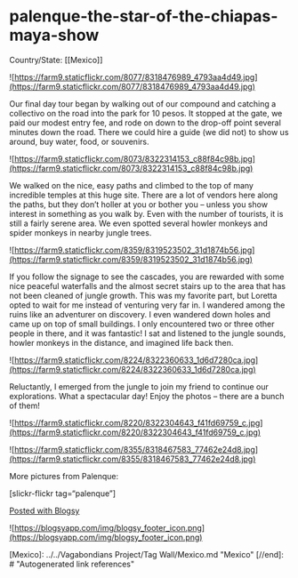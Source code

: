 # palenque-the-star-of-the-chiapas-maya-show

Country/State: [[Mexico]]

![https://farm9.staticflickr.com/8077/8318476989_4793aa4d49.jpg](https://farm9.staticflickr.com/8077/8318476989_4793aa4d49.jpg)

Our final day tour began by walking out of our compound and catching a collectivo on the road into the park for 10 pesos. It stopped at the gate, we paid our modest entry fee, and rode on down to the drop-off point several minutes down the road. There we could hire a guide (we did not) to show us around, buy water, food, or souvenirs.

![https://farm9.staticflickr.com/8073/8322314153_c88f84c98b.jpg](https://farm9.staticflickr.com/8073/8322314153_c88f84c98b.jpg)

We walked on the nice, easy paths and climbed to the top of many incredible temples at this huge site. There are a lot of vendors here along the paths, but they don’t holler at you or bother you – unless you show interest in something as you walk by. Even with the number of tourists, it is still a fairly serene area. We even spotted several howler monkeys and spider monkeys in nearby jungle trees.

![https://farm9.staticflickr.com/8359/8319523502_31d1874b56.jpg](https://farm9.staticflickr.com/8359/8319523502_31d1874b56.jpg)

If you follow the signage to see the cascades, you are rewarded with some nice peaceful waterfalls and the almost secret stairs up to the area that has not been cleaned of jungle growth. This was my favorite part, but Loretta opted to wait for me instead of venturing very far in. I wandered among the ruins like an adventurer on discovery. I even wandered down holes and came up on top of small buildings. I only encountered two or three other people in there, and it was fantastic! I sat and listened to the jungle sounds, howler monkeys in the distance, and imagined life back then.

![https://farm9.staticflickr.com/8224/8322360633_1d6d7280ca.jpg](https://farm9.staticflickr.com/8224/8322360633_1d6d7280ca.jpg)

Reluctantly, I emerged from the jungle to join my friend to continue our explorations. What a spectacular day! Enjoy the photos – there are a bunch of them!

![https://farm9.staticflickr.com/8220/8322304643_f41fd69759_c.jpg](https://farm9.staticflickr.com/8220/8322304643_f41fd69759_c.jpg)

![https://farm9.staticflickr.com/8355/8318467583_77462e24d8.jpg](https://farm9.staticflickr.com/8355/8318467583_77462e24d8.jpg)

More pictures from Palenque:

[slickr-flickr tag=“palenque”]

[Posted with Blogsy](https://blogsyapp.com/)

![https://blogsyapp.com/img/blogsy_footer_icon.png](https://blogsyapp.com/img/blogsy_footer_icon.png)

[//begin]: # "Autogenerated link references for markdown compatibility"
[Mexico]: ../../Vagabondians Project/Tag Wall/Mexico.md "Mexico"
[//end]: # "Autogenerated link references"